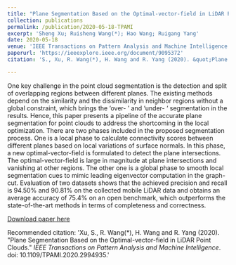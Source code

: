 ```yaml
---
title: "Plane Segmentation Based on the Optimal-vector-field in LiDAR Point Clouds"
collection: publications
permalink: /publication/2020-05-18-TPAMI
excerpt: 'Sheng Xu; Ruisheng Wang(*); Hao Wang; Ruigang Yang'
date: 2020-05-18
venue: 'IEEE Transactions on Pattern Analysis and Machine Intelligence'
paperurl: 'https://ieeexplore.ieee.org/document/9095372'
citation: 'S., Xu, R. Wang(*), H. Wang and R. Yang (2020). &quot;Plane Segmentation Based on the Optimal-vector-field in LiDAR Point Clouds.&quot; <i>IEEE Transactions on Pattern Analysis and Machine Intelligence</i>. doi: 10.1109/TPAMI.2020.2994935.'

---
```

One key challenge in the point cloud segmentation is the detection and split of overlapping regions between different planes. The existing methods depend on the similarity and the dissimilarity in neighbor regions without a global constraint, which brings the ‘over- ’ and ‘under- ‘ segmentation in the results. Hence, this paper presents a pipeline of the accurate plane segmentation for point clouds to address the shortcoming in the local optimization. There are two phases included in the proposed segmentation process. One is a local phase to calculate connectivity scores between different planes based on local variations of surface normals. In this phase, a new optimal-vector-field is formulated to detect the plane intersections. The optimal-vector-field is large in magnitude at plane intersections and vanishing at other regions. The other one is a global phase to smooth local segmentation cues to mimic leading eigenvector computation in the graph-cut. Evaluation of two datasets shows that the achieved precision and recall is 94.50% and 90.81% on the collected mobile LiDAR data and obtains an average accuracy of 75.4% on an open benchmark, which outperforms the state-of-the-art methods in terms of completeness and correctness.

[Download paper here](http://lostagex.github.io/files/2020-05-18-TPAMI.pdf)

Recommended citation: 'Xu, S., R. Wang(*), H. Wang and R. Yang (2020). &quot;Plane Segmentation Based on the Optimal-vector-field in LiDAR Point Clouds.&quot; <i>IEEE Transactions on Pattern Analysis and Machine Intelligence</i>. doi: 10.1109/TPAMI.2020.2994935.'





